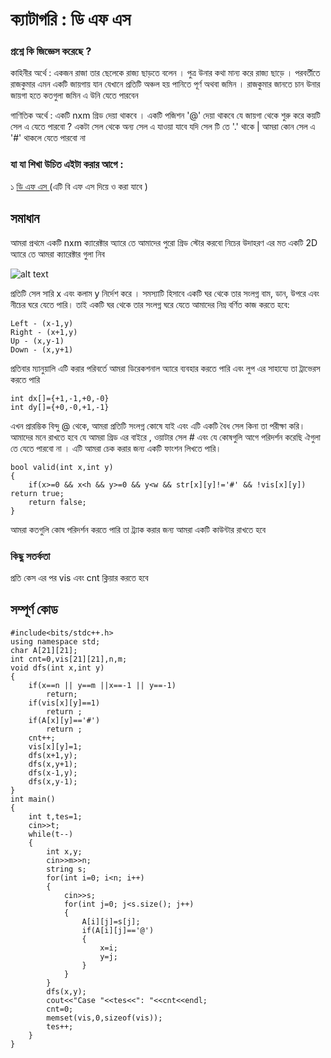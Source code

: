# ক্যাটাগরি : ডি এফ এস 

### প্রশ্নে কি জিজ্ঞেস করেছে ? 

কাহিনীর অর্থে : একজন রাজা তার ছেলেকে রাজ্য ছাড়তে বলেন । পুত্র উনার কথা মান্য করে রাজ্য ছাড়ে । পরবর্তীতে রাজকুমার এমন একটি জায়গায় যান যেখানে প্রতিটি অঞ্চল হয় পানিতে পূর্ণ 
অথবা জমিন । রাজকুমার জানতে চান উনার জায়গা হতে কতগুলা জমিন এ উনি যেতে পারবেন 

গাণিতিক অর্থে : একটি nxm গ্রিড দেয়া থাকবে । একটি পজিশন '@' দেয়া  থাকবে যে জায়গা থেকে শুরু করে কয়টি সেল এ যেতে পারবো ? একটা সেল থেকে অন্য সেল এ যাওয়া যাবে যদি সেল টি তে '.' থাকে | আমরা কোন সেল এ '#' থাকলে যেতে পারবো না 

### যা যা শিখা উচিত এইটা করার আগে : 
১ [ডি এফ এস  ](http://www.shafaetsplanet.com/?p=973 ) (এটি বি এফ এস দিয়ে ও করা যাবে ) 

## সমাধান 

আমরা প্রথমে একটি nxm ক্যারেক্টার অ্যারে তে আমাদের পুরো গ্রিড স্টোর করবো 
নিচের উদাহরণ এর মত একটি 2D অ্যারে তে আমরা ক্যারেক্টার গুলা নিব  

![alt text](https://user-images.githubusercontent.com/72943111/202870913-02f03555-4222-4eed-a889-b6aee8117c38.png)


প্রতিটি সেল সারি x এবং কলাম y নির্দেশ করে । সমস্যাটি হিসাবে  একটি ঘর থেকে তার সংলগ্ন বাম, ডান, উপরে এবং নীচের ঘরে  যেতে পারি। তাই একটি ঘর থেকে তার সংলগ্ন ঘরে যেতে আমাদের নিম্ন বর্ণিত কাজ  করতে হবে:

```
Left - (x-1,y)
Right - (x+1,y)
Up - (x,y-1)
Down - (x,y+1)
```

প্রতিবার ম্যানুয়ালি এটি করার পরিবর্তে আমরা ডিরেকশনাল অ্যারে ব্যবহার করতে পারি এবং লুপ এর সাহায্যে তা ট্রাভেরস করতে পারি 

```
int dx[]={+1,-1,+0,-0}
int dy[]={+0,-0,+1,-1}
```

এখন প্রারম্ভিক বিন্দু @ থেকে, আমরা প্রতিটি সংলগ্ন কোষে যাই এবং এটি একটি বৈধ সেল কিনা তা পরীক্ষা করি। আমাদের মনে রাখতে হবে যে আমরা গ্রিড এর বাইরে , ওয়াটার সেল # এবং যে কোষগুলি আগে পরিদর্শন করেছি ঐগুলা তে যেতে পারবো না । এটি  আমরা চেক করার জন্য একটি  ফাংশন লিখতে পারি। 
```
bool valid(int x,int y)
{
    if(x>=0 && x<h && y>=0 && y<w && str[x][y]!='#' && !vis[x][y]) return true;
    return false;
}
```

আমরা কতগুলি কোষ পরিদর্শন করতে পারি তা ট্র্যাক করার জন্য আমরা একটি কাউন্টার রাখতে হবে 

### কিছু সতর্কতা
প্রতি কেস এর পর vis এবং cnt ক্লিয়ার করতে হবে 

## সম্পূর্ণ কোড 
```
#include<bits/stdc++.h>
using namespace std;
char A[21][21];
int cnt=0,vis[21][21],n,m;
void dfs(int x,int y)
{
    if(x==n || y==m ||x==-1 || y==-1)
        return;
    if(vis[x][y]==1)
        return ;
    if(A[x][y]=='#')
        return ;
    cnt++;
    vis[x][y]=1;
    dfs(x+1,y);
    dfs(x,y+1);
    dfs(x-1,y);
    dfs(x,y-1);
}
int main()
{
    int t,tes=1;
    cin>>t;
    while(t--)
    {
        int x,y;
        cin>>m>>n;
        string s;
        for(int i=0; i<n; i++)
        {
            cin>>s;
            for(int j=0; j<s.size(); j++)
            {
                A[i][j]=s[j];
                if(A[i][j]=='@')
                {
                    x=i;
                    y=j;
                }
            }
        }
        dfs(x,y);
        cout<<"Case "<<tes<<": "<<cnt<<endl;
        cnt=0;
        memset(vis,0,sizeof(vis));
        tes++;
    }
}


```
